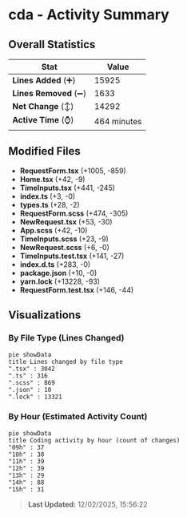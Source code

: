 # cda - Activity Summary 

## Overall Statistics

| Stat                   | Value                                                             |
| ---------------------- | ----------------------------------------------------------------- |
| **Lines Added** (➕)   | 15925                                          |
| **Lines Removed** (➖) | 1633                                        |
| **Net Change** (↕)    | 14292                |
| **Active Time** (⌚)   | 464 minutes |


## Modified Files
- **RequestForm.tsx** (+1005, -859)
- **Home.tsx** (+42, -9)
- **TimeInputs.tsx** (+441, -245)
- **index.ts** (+3, -0)
- **types.ts** (+28, -2)
- **RequestForm.scss** (+474, -305)
- **NewRequest.tsx** (+53, -30)
- **App.scss** (+42, -10)
- **TimeInputs.scss** (+23, -9)
- **NewRequest.scss** (+6, -0)
- **TimeInputs.test.tsx** (+141, -27)
- **index.d.ts** (+283, -0)
- **package.json** (+10, -0)
- **yarn.lock** (+13228, -93)
- **RequestForm.test.tsx** (+146, -44)

## Visualizations

### By File Type (Lines Changed)

```mermaid
pie showData
title Lines changed by file type
".tsx" : 3042
".ts" : 316
".scss" : 869
".json" : 10
".lock" : 13321
```

### By Hour (Estimated Activity Count)

```mermaid
pie showData
title Coding activity by hour (count of changes)
"09h" : 37
"10h" : 38
"11h" : 39
"12h" : 39
"13h" : 29
"14h" : 88
"15h" : 31
```


> **Last Updated:** 12/02/2025, 15:56:22